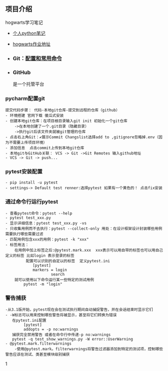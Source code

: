 ## 项目介绍
hogwarts学习笔记

- [个人python笔记](https://github.com/zwnong/Python.git)

- [hogwarts作业地址](https://github.com/zwnong/HogwartsSDE17_zwnong.git)

- ### Git：[配置和常用命令](https://ceshiren.com/t/topic/7405)
        
- ### GitHub
    是一个托管平台
    
### pycharm配置git
    提交代码步骤： 代码-本地git仓库-提交到远程的仓库（github）
    - 环境搭建 官网下载 傻瓜式安装
    - 创建本地git仓库：在项目根目录输入git init 初始化一个git仓库
        ->在本地创建了一个.git目录（隐藏目录）
        ->执行git后该文件夹就被git管理的仓库
    - 点击右上角Git：✔展示Commit Changslist选择add to ,gitignore忽略掉.env（因为不需要上传项目环境）
    - 添加信息  点击commit上传到本地git仓库
    - 本地git与GitHub关联： VCS -> Git ->Git Remotes 输入github地址
    - VCS -> Git -> push...
### pytest安装配置
    - pip install -u pytest
    - settings-> Default test renner:选择pytest 如果有一个黄色的！ 点击fix安装
### 通过命令行运行pytest
    - 查看pytest命令：pytest --help
    - pytest test_xxx.py
    - 显示详细信息：pytest test_xxx.py -vs
    - 只收集用例而不去执行：pytest --collect-only 用处：在设计框架设计封装哪些用例需要执行哪些需要过滤
    - 匹配用例包含xxx的用例：pytest -k "xxx"
    - 标签用法：
        在用例中加上标签之后:@pytest.mark.xxx  xxx表示可以用自带的标签也可以用自己定义的标签 比如login 表示登录的标签
             配置可以识别的自定以的标签  定义pytest.ini
                [pytest]
                markers = login
                        search
        就可以使用以下命令运行某一些特定的测试用例
            pytest -m "login"
    
### 警告捕获
    -从3.1版开始，pytest现在会在测试执行期间自动捕捉警告，并在会话结束时显示它们
    - -W标志可以用来控制哪些警告将被显示，甚至将它们转换为错误
       在pytest.ini配置
            [pytest]
            addopts = -p no:warnings
       捕获完全禁用警告 或者在命令行中传递-p no:warnings
       pytest -q test_show_warnings.py -W error::UserWarning
    - @pytest.mark.filterwarnings
        -使用@pytest.mark。filterwarnings将警告过滤器添加到特定的测试项，控制哪些警告应该在测试、类甚至模块级别捕获
1
